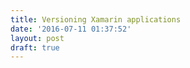 ```yaml
---
title: Versioning Xamarin applications
date: '2016-07-11 01:37:52'
layout: post
draft: true
---
```

